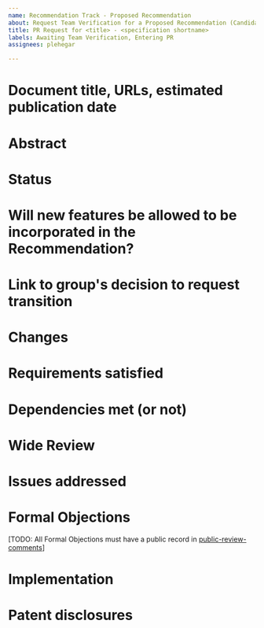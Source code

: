 ```yaml
---
name: Recommendation Track - Proposed Recommendation
about: Request Team Verification for a Proposed Recommendation (Candidate Recommendation -> Proposed Recommendation)
title: PR Request for <title> - <specification shortname>
labels: Awaiting Team Verification, Entering PR
assignees: plehegar

---
```


# Document title, URLs, estimated publication date

# Abstract

# Status

# Will new features be allowed to be incorporated in the Recommendation?

# Link to group's decision to request transition

# Changes

# Requirements satisfied

# Dependencies met (or not)

# Wide Review

# Issues addressed

# Formal Objections
[TODO: All Formal Objections must have a public record in [public-review-comments](https://lists.w3.org/Archives/Public/public-review-comments/)]

# Implementation

# Patent disclosures
